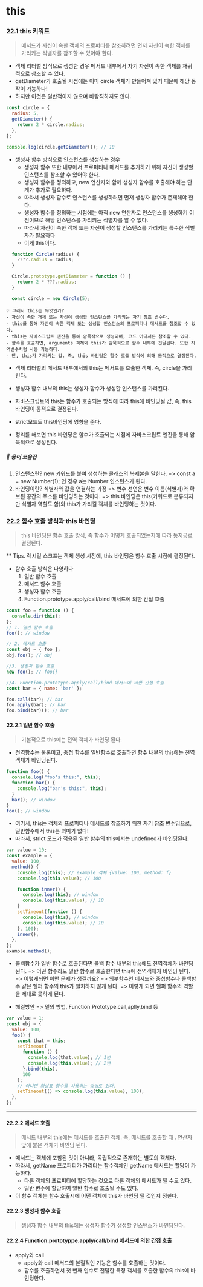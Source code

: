 # this

### 22.1 this 키워드

> 메서드가 자신이 속한 객체의 프로퍼티를 참조하려면 먼저 자신이 속한 객체를 가리키는 식별자를 참조할 수 있어야 한다.

- 객체 리터럴 방식으로 생성한 경우 메서드 내부에서 자기 자신이 속한 객체를 재귀적으로 참조할 수 있다.
- getDiameter가 호출될 시점에는 이미 circle 객체가 만들어져 있기 때문에 해당 동작이 가능하다!
- 하지만 이것은 일반적이지 않으며 바람직하지도 않다.

```jsx
const circle = {
  radius: 5,
  getDiameter() {
    return 2 * circle.radius;
  },
};

console.log(circle.getDiameter()); // 10
```

- 생성자 함수 방식으로 인스턴스를 생성하는 경우
  - 생성자 함수 또한 내부에서 프로퍼티나 메서드를 추가하기 위해 자신이 생성할 인스턴스를 참조할 수 있어야 한다.
  - 생성자 함수를 정의하고, new 연산자와 함께 생성자 함수를 호출해야 하는 단계가 추가로 필요하다.
  - 따라서 생성자 함수로 인스턴스를 생성하려면 먼저 생성자 함수가 존재해야 한다.
  - 생성자 함수를 정의하는 시점에는 아직 new 연산자로 인스턴스를 생성하기 이전이므로 해당 인스턴스를 가리키는 식별자를 알 수 없다.
  - 따라서 자신이 속한 객체 또는 자신이 생성할 인스턴스를 가리키는 특수한 식별자가 필요하다
  - 이게 this이다.

```jsx
  function Circle(radius) {
    ????.radius = radius;
  }

  Circle.prototype.getDiameter = function () {
    return 2 * ???.radius;
  }

  const circle = new Circle(5);
```

```
💡 그래서 this는 무엇인가?
- 자신이 속한 개체 또는 자신이 생성할 인스턴스를 가리키는 자기 참조 변수다.
- this를 통해 자신이 속한 객체 또는 생성할 인스턴스의 프로퍼티나 메서드를 참조할 수 있다.
- this는 자바스크립트 엔진을 통해 암묵적으로 생성되며, 코드 어디서든 참조할 수 있다.
- 함수를 호출하면, arguments 객체와 this가 암묵적으로 함수 내부에 전달된다. 또한 지역변수처럼 사용 가능하다.
- 단, this가 가리키는 값. 즉, this 바인딩은 함수 호출 방식에 의해 동적으로 결정된다.
```

- 객체 리터럴의 메서드 내부에서의 this는 메서드를 호출한 객체. 즉, circle을 가리킨다.
- 생성자 함수 내부의 this는 생성자 함수가 생성할 인스턴스를 가리킨다.
- 자바스크립트의 this는 함수가 호출되는 방식에 따라 this에 바인딩될 값, 즉. this 바인딩이 동적으로 결정된다.
- strict모드도 this바인딩에 영향을 준다.

- 정리를 해보면 this 바인딩은 함수가 호출되는 시점에 자바스크립트 엔진을 통해 암묵적으로 생성된다.

##### 🔎 용어 모음집

1. 인스턴스란? new 키워드를 붙여 생성하는 클래스의 복제본을 말한다.
   => const a = new Number(1); 인 경우 a는 Number 인스턴스가 된다.
2. 바인딩이란? 식별자와 값을 연결하는 과정
   => 변수 선언은 변수 이름(식별자)와 확보된 공간의 주소를 바인딩하는 것이다.
   => this 바인딩은 this(키워드로 분류되지만 식별자 역할도 함)와 this가 가리킬 객체를 바인딩하는 것이다.

### 22.2 함수 호출 방식과 this 바인딩

> this 바인딩은 함수 호출 방식, 즉 함수가 어떻게 호출되었는지에 따라 동저긍로 결정된다.

\*\* Tips. 렉시컬 스코프는 객체 생성 시점에, this 바인딩은 함수 호출 시점에 결정된다.

- 함수 호출 방식은 다양하다
  1. 일반 함수 호출
  2. 메서드 함수 호출
  3. 생성자 함수 호출
  4. Function.prototype.apply/call/bind 메서드에 의한 간접 호출

```jsx
const foo = function () {
  console.dir(this);
};
// 1. 일반 함수 호출
foo(); // window

// 2. 메서드 호출
const obj = { foo };
obj.foo(); // obj

//3. 생성자 함수 호출
new foo(); // foo{}

//4. Function.prototype.apply/call/bind 메서드에 의한 간접 호출
const bar = { name: 'bar' };

foo.call(bar); // bar
foo.apply(bar); // bar
foo.bind(bar)(); // bar
```

#### 22.2.1 일반 함수 호출

> 기본적으로 this에는 전역 객체가 바인딩 된다.

- 전역함수는 물론이고, 중첩 함수를 일반함수로 호출하면 함수 내부의 this에는 전역 객체가 바인딩된다.

```jsx
function foo() {
  console.log("foo's this:", this);
  function bar() {
    console.log("bar's this:", this);
  }
  bar(); // window
}
foo(); // window
```

- 여기서, this는 객체의 프로퍼티나 메서드를 참조하기 위한 자기 참조 변수임으로, 일반함수에서 this는 의미가 없다!
- 따라서, strict 모드가 적용된 일반 함수의 this에서는 undefined가 바인딩된다.

```jsx
var value = 10;
const example = {
  value: 100,
  method() {
    console.log(this); // example 객체 {value: 100, method: f}
    console.log(this.value); // 100

    function inner() {
      console.log(this); // window
      console.log(this.value); // 10
    }
    setTimeout(function () {
      console.log(this); // window
      console.log(this.value); // 10
    }, 100);
    inner();
  },
};
example.method();
```

- 콜백함수가 일반 함수로 호출된다면 콜백 함수 내부의 this에도 전역객체가 바인딩된다.
  => 어떤 함수라도 일반 함수로 호출한다면 this에 전역객체가 바인딩 된다.
  => 이렇게되면 어떤 문제가 생길까요?
  => 외부함수인 메서드와 중첩함수나 콜백함수 같은 헬퍼 함수의 this가 일치하지 않게 된다.
  => 이렇게 되면 헬퍼 함수의 역할을 제대로 못하게 된다.

- 해결방안 => 밑의 방법, Function.Prototype.call,aplly,bind 등

```jsx
var value = 1;
const obj = {
  value: 100,
  foo() {
    const that = this;
    setTimeout(
      function () {
        console.log(that.value); // 1번
        console.log(this.value); // 2번
      }.bind(this),
      100
    );
    // 아니면 화살표 함수를 사용하는 방법도 있다.
    setTimeout(() => console.log(this.value), 100);
  },
};
```

---

#### 22.2.2 메서드 호출

> 메서드 내부의 this에는 메서드를 호출한 객체. 즉, 메서드를 호출할 때 . 연산자 앞에 붙은 객체가 바인딩 된다.

- 메서드는 객체에 포함된 것이 아니라, 독립적으로 존재하는 별도의 객체다.
- 따라서, getName 프로퍼티가 가리티는 함수객체인 getName 메서드는 할당이 가능하다.
  - 다른 객체의 프로퍼티에 할당하는 것으로 다른 객체의 메서드가 될 수도 있다.
  - 일반 변수에 할당하여 일반 함수로 호출될 수도 있다.
- 이 함수 객체는 함수 호출시에 어떤 객체에 this가 바인딩 될 것인지 정한다.

#### 22.2.3 생성자 함수 호출

> 생성자 함수 내부의 this에는 생성자 함수가 생성할 인스턴스가 바인딩된다.

#### 22.2.4 Function.prototyppe.apply/call/bind 메서드에 의한 간접 호출

- apply와 call
  - apply와 call 메서드의 본질적인 기능은 함수를 호출하는 것이다.
  - 함수를 호출하면서 첫 번째 인수로 전달한 특정 객체를 호출한 함수의 this에 바인딩한다.
